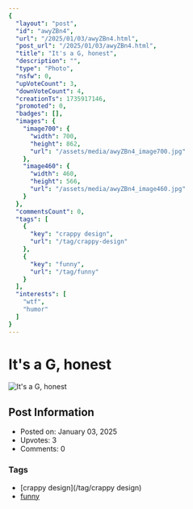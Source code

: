 ```yaml
---
{
  "layout": "post",
  "id": "awyZBn4",
  "url": "/2025/01/03/awyZBn4.html",
  "post_url": "/2025/01/03/awyZBn4.html",
  "title": "It's a G, honest",
  "description": "",
  "type": "Photo",
  "nsfw": 0,
  "upVoteCount": 3,
  "downVoteCount": 4,
  "creationTs": 1735917146,
  "promoted": 0,
  "badges": [],
  "images": {
    "image700": {
      "width": 700,
      "height": 862,
      "url": "/assets/media/awyZBn4_image700.jpg"
    },
    "image460": {
      "width": 460,
      "height": 566,
      "url": "/assets/media/awyZBn4_image460.jpg"
    }
  },
  "commentsCount": 0,
  "tags": [
    {
      "key": "crappy design",
      "url": "/tag/crappy-design"
    },
    {
      "key": "funny",
      "url": "/tag/funny"
    }
  ],
  "interests": [
    "wtf",
    "humor"
  ]
}
---
```


# It's a G, honest

![It's a G, honest](/assets/media/awyZBn4_image700.jpg)

## Post Information

- Posted on: January 03, 2025
- Upvotes: 3
- Comments: 0

### Tags

- [crappy design](/tag/crappy design)
- [funny](/tag/funny)
